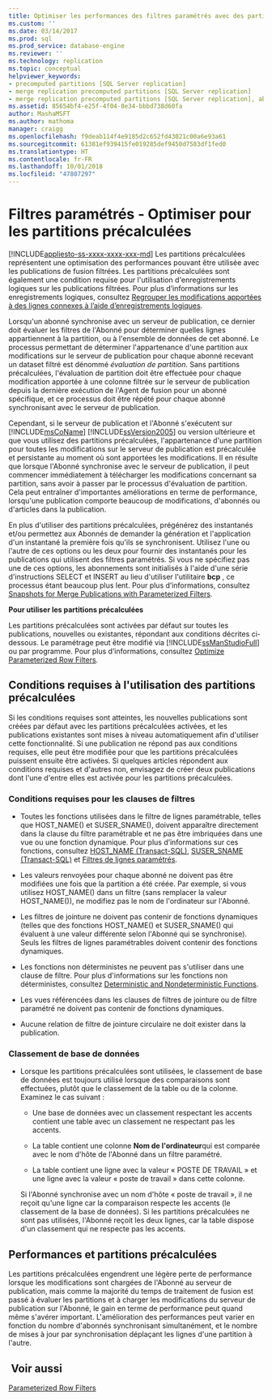 ```yaml
---
title: Optimiser les performances des filtres paramétrés avec des partitions précalculées | Microsoft Docs
ms.custom: ''
ms.date: 03/14/2017
ms.prod: sql
ms.prod_service: database-engine
ms.reviewer: ''
ms.technology: replication
ms.topic: conceptual
helpviewer_keywords:
- precomputed partitions [SQL Server replication]
- merge replication precomputed partitions [SQL Server replication]
- merge replication precomputed partitions [SQL Server replication], about precomputed partitions
ms.assetid: 85654bf4-e25f-4f04-8e34-bbbd738d60fa
author: MashaMSFT
ms.author: mathoma
manager: craigg
ms.openlocfilehash: f9deab114f4e9185d2c652fd43021c00a6e93a61
ms.sourcegitcommit: 61381ef939415fe019285def9450d7583df1fed0
ms.translationtype: HT
ms.contentlocale: fr-FR
ms.lasthandoff: 10/01/2018
ms.locfileid: "47807297"
---
```

# <a name="parameterized-filters---optimize-for-precomputed-partitions"></a>Filtres paramétrés - Optimiser pour les partitions précalculées
[!INCLUDE[appliesto-ss-xxxx-xxxx-xxx-md](../../../includes/appliesto-ss-xxxx-xxxx-xxx-md.md)]
  Les partitions précalculées représentent une optimisation des performances pouvant être utilisée avec les publications de fusion filtrées. Les partitions précalculées sont également une condition requise pour l'utilisation d'enregistrements logiques sur les publications filtrées. Pour plus d’informations sur les enregistrements logiques, consultez [Regrouper les modifications apportées à des lignes connexes à l’aide d’enregistrements logiques](../../../relational-databases/replication/merge/group-changes-to-related-rows-with-logical-records.md).  
  
 Lorsqu'un abonné synchronise avec un serveur de publication, ce dernier doit évaluer les filtres de l'Abonné pour déterminer quelles lignes appartiennent à la partition, ou à l'ensemble de données de cet abonné. Le processus permettant de déterminer l'appartenance d'une partition aux modifications sur le serveur de publication pour chaque abonné recevant un dataset filtré est dénommé *évaluation de partition*. Sans partitions précalculées, l'évaluation de partition doit être effectuée pour chaque modification apportée à une colonne filtrée sur le serveur de publication depuis la dernière exécution de l'Agent de fusion pour un abonné spécifique, et ce processus doit être répété pour chaque abonné synchronisant avec le serveur de publication.  
  
 Cependant, si le serveur de publication et l'Abonné s'exécutent sur [!INCLUDE[msCoName](../../../includes/msconame-md.md)] [!INCLUDE[ssVersion2005](../../../includes/ssversion2005-md.md)] ou version ultérieure et que vous utilisez des partitions précalculées, l'appartenance d'une partition pour toutes les modifications sur le serveur de publication est précalculée et persistante au moment où sont apportées les modifications. Il en résulte que lorsque l'Abonné synchronise avec le serveur de publication, il peut commencer immédiatement à télécharger les modifications concernant sa partition, sans avoir à passer par le processus d'évaluation de partition. Cela peut entraîner d'importantes améliorations en terme de performance, lorsqu'une publication comporte beaucoup de modifications, d'abonnés ou d'articles dans la publication.  
  
 En plus d'utiliser des partitions précalculées, prégénérez des instantanés et/ou permettez aux Abonnés de demander la génération et l'application d'un instantané la première fois qu'ils se synchronisent. Utilisez l'une ou l'autre de ces options ou les deux pour fournir des instantanés pour les publications qui utilisent des filtres paramétrés. Si vous ne spécifiez pas une de ces options, les abonnements sont initialisés à l'aide d'une série d'instructions SELECT et INSERT au lieu d'utiliser l'utilitaire **bcp** , ce processus étant beaucoup plus lent. Pour plus d’informations, consultez [Snapshots for Merge Publications with Parameterized Filters](../../../relational-databases/replication/snapshots-for-merge-publications-with-parameterized-filters.md).  
  
 **Pour utiliser les partitions précalculées**  
  
 Les partitions précalculées sont activées par défaut sur toutes les publications, nouvelles ou existantes, répondant aux conditions décrites ci-dessous. Le paramétrage peut être modifié via [!INCLUDE[ssManStudioFull](../../../includes/ssmanstudiofull-md.md)] ou par programme. Pour plus d’informations, consultez [Optimize Parameterized Row Filters](../../../relational-databases/replication/publish/optimize-parameterized-row-filters.md).  
  
## <a name="requirements-for-using-precomputed-partitions"></a>Conditions requises à l'utilisation des partitions précalculées  
 Si les conditions requises sont atteintes, les nouvelles publications sont créées par défaut avec les partitions précalculées activées, et les publications existantes sont mises à niveau automatiquement afin d'utiliser cette fonctionnalité. Si une publication ne répond pas aux conditions requises, elle peut être modifiée pour que les partitions précalculées puissent ensuite être activées. Si quelques articles répondent aux conditions requises et d'autres non, envisagez de créer deux publications dont l'une d'entre elles est activée pour les partitions précalculées.  
  
### <a name="requirements-for-filter-clauses"></a>Conditions requises pour les clauses de filtres  
  
-   Toutes les fonctions utilisées dans le filtre de lignes paramétrable, telles que HOST_NAME() et SUSER_SNAME(), doivent apparaître directement dans la clause du filtre paramétrable et ne pas être imbriquées dans une vue ou une fonction dynamique. Pour plus d’informations sur ces fonctions, consultez [HOST_NAME &#40;Transact-SQL&#41;](../../../t-sql/functions/host-name-transact-sql.md), [SUSER_SNAME &#40;Transact-SQL&#41;](../../../t-sql/functions/suser-sname-transact-sql.md) et [Filtres de lignes paramétrés](../../../relational-databases/replication/merge/parameterized-filters-parameterized-row-filters.md).  
  
-   Les valeurs renvoyées pour chaque abonné ne doivent pas être modifiées une fois que la partition a été créée. Par exemple, si vous utilisez HOST_NAME() dans un filtre (sans remplacer la valeur HOST_NAME()), ne modifiez pas le nom de l'ordinateur sur l'Abonné.  
  
-   Les filtres de jointure ne doivent pas contenir de fonctions dynamiques (telles que des fonctions HOST_NAME() et SUSER_SNAME() qui évaluent à une valeur différente selon l'Abonné qui se synchronise). Seuls les filtres de lignes paramétrables doivent contenir des fonctions dynamiques.  
  
-   Les fonctions non déterministes ne peuvent pas s'utiliser dans une clause de filtre. Pour plus d'informations sur les fonctions non déterministes, consultez [Deterministic and Nondeterministic Functions](../../../relational-databases/user-defined-functions/deterministic-and-nondeterministic-functions.md).  
  
-   Les vues référencées dans les clauses de filtres de jointure ou de filtre paramétré ne doivent pas contenir de fonctions dynamiques.  
  
-   Aucune relation de filtre de jointure circulaire ne doit exister dans la publication.  
  
### <a name="database-collation"></a>Classement de base de données  
  
-   Lorsque les partitions précalculées sont utilisées, le classement de base de données est toujours utilisé lorsque des comparaisons sont effectuées, plutôt que le classement de la table ou de la colonne. Examinez le cas suivant :  
  
    -   Une base de données avec un classement respectant les accents contient une table avec un classement ne respectant pas les accents.  
  
    -   La table contient une colonne **Nom de l'ordinateur**qui est comparée avec le nom d'hôte de l'Abonné dans un filtre paramétré.  
  
    -   La table contient une ligne avec la valeur « POSTE DE TRAVAIL » et une ligne avec la valeur « poste de travail » dans cette colonne.  
  
     Si l'Abonné synchronise avec un nom d'hôte « poste de travail », il ne reçoit qu'une ligne car la comparaison respecte les accents (le classement de la base de données). Si les partitions précalculées ne sont pas utilisées, l'Abonné reçoit les deux lignes, car la table dispose d'un classement qui ne respecte pas les accents.  
  
## <a name="performance-of-precomputed-partitions"></a>Performances et partitions précalculées  
 Les partitions précalculées engendrent une légère perte de performance lorsque les modifications sont chargées de l'Abonné au serveur de publication, mais comme la majorité du temps de traitement de fusion est passé à évaluer les partitions et à charger les modifications du serveur de publication sur l'Abonné, le gain en terme de performance peut quand même s'avérer important. L'amélioration des performances peut varier en fonction du nombre d'abonnés synchronisant simultanément, et le nombre de mises à jour par synchronisation déplaçant les lignes d'une partition à l'autre.  
  
## <a name="see-also"></a> Voir aussi  
 [Parameterized Row Filters](../../../relational-databases/replication/merge/parameterized-filters-parameterized-row-filters.md)  
  
  
